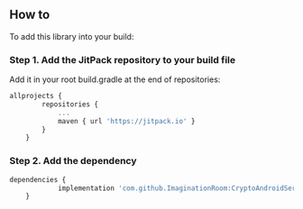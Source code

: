 ## How to

To add this library into your build:

### Step 1. Add the JitPack repository to your build file

Add it in your root build.gradle at the end of repositories:

```javascript
allprojects {
		repositories {
			...
			maven { url 'https://jitpack.io' }
		}
	}
```

### Step 2. Add the dependency
```javascript
dependencies {
	        implementation 'com.github.ImaginationRoom:CryptoAndroidService:Tag'
	}
```